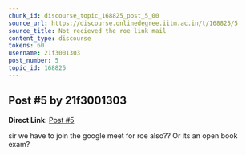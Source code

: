 ```yaml
---
chunk_id: discourse_topic_168825_post_5_00
source_url: https://discourse.onlinedegree.iitm.ac.in/t/168825/5
source_title: Not recieved the roe link mail
content_type: discourse
tokens: 60
username: 21f3001303
post_number: 5
topic_id: 168825
---
```


## Post #5 by 21f3001303

**Direct Link**: [Post #5](https://discourse.onlinedegree.iitm.ac.in/t/168825/5)

sir we have to join the google meet for roe also?? Or its an open book exam?
